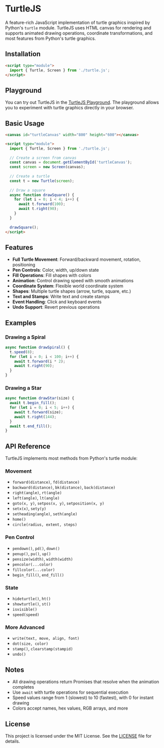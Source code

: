 # TurtleJS

A feature-rich JavaScript implementation of turtle graphics inspired by Python's `turtle` module. TurtleJS uses HTML canvas for rendering and supports animated drawing operations, coordinate transformations, and most features from Python's turtle graphics.

## Installation

```html
<script type="module">
  import { Turtle, Screen } from './turtle.js';
</script>
```

## Playground

You can try out TurtleJS in the [TurtleJS Playground](https://shlomil.github.io/turtlejs/examples/editor.html). The playground allows you to experiment with turtle graphics directly in your browser.

## Basic Usage

```html
<canvas id="turtleCanvas" width="800" height="600"></canvas>

<script type="module">
  import { Turtle, Screen } from './turtle.js';
  
  // Create a screen from canvas
  const canvas = document.getElementById('turtleCanvas');
  const screen = new Screen(canvas);
  
  // Create a turtle
  const t = new Turtle(screen);
  
  // Draw a square
  async function drawSquare() {
    for (let i = 0; i < 4; i++) {
      await t.forward(100);
      await t.right(90);
    }
  }
  
  drawSquare();
</script>
```

## Features

- **Full Turtle Movement**: Forward/backward movement, rotation, positioning
- **Pen Controls**: Color, width, up/down state
- **Fill Operations**: Fill shapes with colors
- **Animation**: Control drawing speed with smooth animations
- **Coordinate System**: Flexible world coordinate system
- **Shapes**: Multiple turtle shapes (arrow, turtle, square, etc.)
- **Text and Stamps**: Write text and create stamps
- **Event Handling**: Click and keyboard events
- **Undo Support**: Revert previous operations

## Examples

### Drawing a Spiral

```javascript
async function drawSpiral() {
  t.speed(8);
  for (let i = 0; i < 100; i++) {
    await t.forward(i * 2);
    await t.right(90);
  }
}
```

### Drawing a Star

```javascript
async function drawStar(size) {
  await t.begin_fill();
  for (let i = 0; i < 5; i++) {
    await t.forward(size);
    await t.right(144);
  }
  await t.end_fill();
}
```

## API Reference

TurtleJS implements most methods from Python's turtle module:

### Movement
- `forward(distance)`, `fd(distance)`
- `backward(distance)`, `bk(distance)`, `back(distance)`
- `right(angle)`, `rt(angle)`
- `left(angle)`, `lt(angle)`
- `goto(x, y)`, `setpos(x, y)`, `setposition(x, y)`
- `setx(x)`, `sety(y)`
- `setheading(angle)`, `seth(angle)`
- `home()`
- `circle(radius, extent, steps)`

### Pen Control
- `pendown()`, `pd()`, `down()`
- `penup()`, `pu()`, `up()`
- `pensize(width)`, `width(width)`
- `pencolor(...color)`
- `fillcolor(...color)`
- `begin_fill()`, `end_fill()`

### State
- `hideturtle()`, `ht()`
- `showturtle()`, `st()`
- `isvisible()`
- `speed(speed)`

### More Advanced
- `write(text, move, align, font)`
- `dot(size, color)`
- `stamp()`, `clearstamp(stampid)`
- `undo()`

## Notes

- All drawing operations return Promises that resolve when the animation completes
- Use `await` with turtle operations for sequential execution
- Speed values range from 1 (slowest) to 10 (fastest), with 0 for instant drawing
- Colors accept names, hex values, RGB arrays, and more

## License

This project is licensed under the MIT License. See the [LICENSE](LICENSE) file for details.
```
